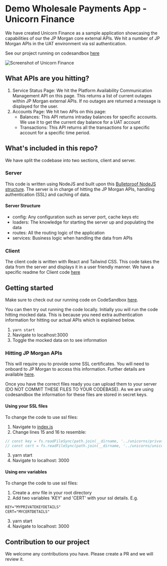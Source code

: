# Demo Wholesale Payments App - Unicorn Finance

We have created Unicorn Finance as a sample application showcasing the capabilities of our the JP Morgan core external APIs. 
We hit a number of JP Morgan APIs in the UAT environment via ssl authentication.

See our project running on codesandbox [here](https://codesandbox.io/s/unicornfinance-msbct)

![Screenshot of Unicorn Finance](unicorn-finance.png "Screenshot of Unicorn Finance")

## What APIs are you hitting?

1. Service Status Page: We hit the Platform Availability Communication Management API on this page. This returns a list of current outages within JP Morgan external APIs. If no outages are returned a message is displayed for the user.
2. Accounts Page: We hit two APIs on this page:
    - Balances: This API returns intraday balances for specific accounts. We use it to get the current day balance for a UAT account
    - Transactions: This API returns all the transactions for a specific account for a specific time period. 

## What's included in this repo?

We have split the codebase into two sections, client and server. 

### Server

This code is written using NodeJS and built upon this [Bulletproof NodeJS structure](https://softwareontheroad.com/ideal-nodejs-project-structure?utm_source=github&utm_medium=readme).
The server is in charge of hitting the JP Morgan APIs, handling authentication (SSL) and caching of data.

#### Server Structure

* config: Any configuration such as server port, cache keys etc
* loaders: The knowledge for starting the server up and populating the data
* routes: All the routing logic of the application
* services: Business logic when handling the data from APIs

### Client

The client code is written with React and Tailwind CSS. This code takes the data from the server and displays it in a user friendly manner. 
We have a specific readme for Client code [here](./client/README.md)


## Getting started

Make sure to check out our running code on CodeSandbox [here](https://codesandbox.io/s/unicornfinance-msbct).

You can then try out running the code locally. Initially you will run the code hitting mocked data. This is because you need extra authentication information for hitting our actual APIs which is explained below.
    
  1. ```yarn start ```
  2. Navigate to localhost:3000
  3. Toggle the mocked data on to see information


### Hitting JP Morgan APIs

This will require you to provide some SSL certificates. 
You will need to onboard to JP Morgan to access this information. Further details are available [here](http://developer.jpmorgan.com/).

Once you have the correct files ready you can upload them to your server (DO NOT COMMIT THESE FILES TO YOUR CODEBASE). 
As we are using codesandbox the information for these files are stored in secret keys. 

#### Using your SSL files

To change the code to use ssl files:

   1. Navigate to [index.js](./server/config/index.js)
   2. Change lines 15 and 16 to resemble:
    
```javascript
// const key = fs.readFileSync(path.join(__dirname, '../unicorns/private.key'));
// const cert = fs.readFileSync(path.join(__dirname, '../unicorns/unicorn.crt'));
```
   3. yarn start
   4. Navigate to localhost: 3000

#### Using env variables

To change the code to use ssl files:

   1. Create a .env file in your root directory
   2. Add two variables 'KEY' and 'CERT' with your ssl details. E.g.

```txt
KEY="MYPRIVATEKEYDETAILS"
CERT="MYCERTDETAILS"
```
   3. yarn start
   4. Navigate to localhost: 3000


## Contribution to our project

We welcome any contributions you have. Please create a PR and we will review it.
